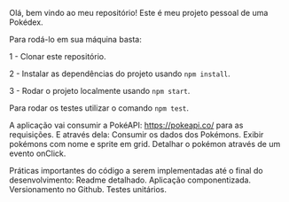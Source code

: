 Olá, bem vindo ao meu repositório!
Este é meu projeto pessoal de uma Pokédex.

Para rodá-lo em sua máquina basta:

1 - Clonar este repositório.

2 - Instalar as dependências do projeto usando `npm install`.

3 - Rodar o projeto localmente usando `npm start`.

Para rodar os testes utilizar o comando `npm test`.

A aplicação vai consumir a PokéAPI: https://pokeapi.co/ para as requisições.
E através dela:
  Consumir os dados dos Pokémons.
  Exibir pokémons com nome e sprite em grid.
  Detalhar o pokémon através de um evento onClick.

Práticas importantes do código a serem implementadas até o final do desenvolvimento:
  Readme detalhado.
  Aplicação componentizada.
  Versionamento no Github.
  Testes unitários. 